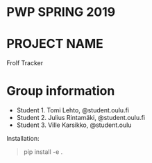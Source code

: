 # PWP SPRING 2019
# PROJECT NAME
Frolf Tracker
# Group information
* Student 1. Tomi Lehto, @student.oulu.fi
* Student 2. Julius Rintamäki, @student.oulu.fi
* Student 3. Ville Karsikko, @student.oulu

Installation:
> pip install -e .
